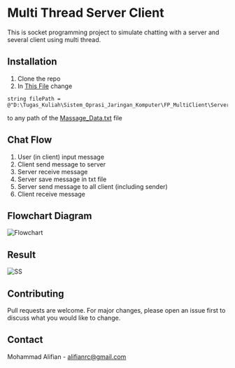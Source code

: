 # Multi Thread Server Client

This is socket programming project to simulate chatting with a server and several client using multi thread.

## Installation

1. Clone the repo
2. In [This File](/ServerMultiThread/ProcessClient.cs) change 
```
string filePath = @"D:\Tugas_Kuliah\Sistem_Oprasi_Jaringan_Komputer\FP_MultiClient\ServerMultiThread\Massage_Data.txt";
```
   to any path of the [Massage_Data.txt](/ServerMultiThread) file

## Chat Flow
1. User (in client) input message
2. Client send message to server
3. Server receive message
4. Server save message in txt file
5. Server send message to all client (including sender)
6. Client receive message

## Flowchart Diagram
![Flowchart](https://user-images.githubusercontent.com/62532983/124827963-d9fe1180-dfa0-11eb-95ff-5d7fe3f2a358.jpg)

## Result
![SS](https://user-images.githubusercontent.com/62532983/121777541-edde6f80-cbbc-11eb-99e2-5e521fed9b63.png)


## Contributing
Pull requests are welcome. For major changes, please open an issue first to discuss what you would like to change.

## Contact
Mohammad Alifian - alifianrc@gmail.com

